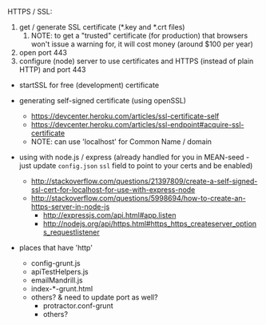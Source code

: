 HTTPS / SSL:

1. get / generate SSL certificate (*.key and *.crt files)
	1. NOTE: to get a "trusted" certificate (for production) that browsers won't issue a warning for, it will cost money (around $100 per year)
2. open port 443
3. configure (node) server to use certificates and HTTPS (instead of plain HTTP) and port 443

- startSSL for free (development) certificate

- generating self-signed certificate (using openSSL)
	- https://devcenter.heroku.com/articles/ssl-certificate-self
	- https://devcenter.heroku.com/articles/ssl-endpoint#acquire-ssl-certificate
	- NOTE: can use 'localhost' for Common Name / domain
	
- using with node.js / express (already handled for you in MEAN-seed - just update `config.json` `ssl` field to point to your certs and be enabled)
	- http://stackoverflow.com/questions/21397809/create-a-self-signed-ssl-cert-for-localhost-for-use-with-express-node
	- http://stackoverflow.com/questions/5998694/how-to-create-an-https-server-in-node-js
		- http://expressjs.com/api.html#app.listen
		- http://nodejs.org/api/https.html#https_https_createserver_options_requestlistener
		
		
- places that have 'http'
	- config-grunt.js
	- apiTestHelpers.js
	- emailMandrill.js
	- index-*-grunt.html
	- others? & need to update port as well?
		- protractor.conf-grunt
		- others?